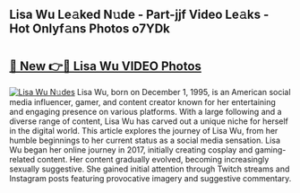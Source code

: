 ## Lisa Wu Le𝚊ked N𝚞de - Part-jjf Video Le𝚊ks - Hot Onlyf𝚊ns Photos o7YDk

# <h2><a href="http://ac45475.deff.icu/?id=Lisa+Wu">🔗 New 👉🔴 Lisa Wu VIDEO Photos</a></h2>

[![Lisa Wu N𝚞des](https://i.imgur.com/rIISA9y.gif)](http://ac45475.deff.icu/?id=Lisa+Wu)
Lisa Wu, born on December 1, 1995, is an American social media influencer, gamer, and content creator known for her entertaining and engaging presence on various platforms. With a large following and a diverse range of content, Lisa Wu has carved out a unique niche for herself in the digital world. This article explores the journey of Lisa Wu, from her humble beginnings to her current status as a social media sensation. Lisa Wu began her online journey in 2017, initially creating cosplay and gaming-related content. Her content gradually evolved, becoming increasingly sexually suggestive. She gained initial attention through Twitch streams and Instagram posts featuring provocative imagery and suggestive commentary.
